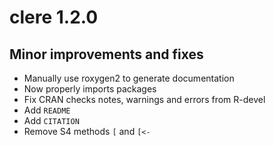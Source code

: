 # clere 1.2.0

## Minor improvements and fixes

* Manually use roxygen2 to generate documentation
* Now properly imports packages
* Fix CRAN checks notes, warnings and errors from R-devel
* Add `README`
* Add `CITATION`
* Remove S4 methods `[` and `[<-`

